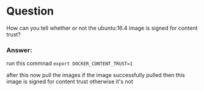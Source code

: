 #  Question
How can you tell whether or not the ubuntu:16.4 image is signed for content trust?

### Answer:
run this commnad 
`export DOCKER_CONTENT_TRUST=1`

after this now pull the images if the image successfully pulled then this image is signed for content trust otherwise it's not